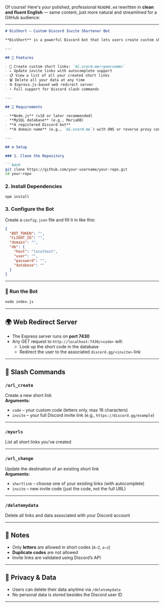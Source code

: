 Of course! Here's your polished, professional `README.md` rewritten in **clean and fluent English** — same content, just more natural and streamlined for a GitHub audience:

---

```markdown
# DisShort — Custom Discord Invite Shortener Bot

**DisShort** is a powerful Discord bot that lets users create custom short invite links like `di.scord.me/<code>`, which redirect to their Discord servers. Manage your links, update them, or delete your data — all through easy-to-use slash commands right in Discord.

---

## 🌟 Features

- 🎯 Create custom short links: `di.scord.me/<yourcode>`
- ✏️ Update invite links with autocomplete support
- 📋 View a list of all your created short links
- 🗑️ Delete all your data at any time
- 🌐 Express.js-based web redirect server
- ⚡ Full support for Discord slash commands

---

## 🧰 Requirements

- **Node.js** (v18 or later recommended)
- **MySQL database** (e.g., MariaDB)
- **A registered Discord bot**
- **A domain name** (e.g., `di.scord.me`) with DNS or reverse proxy configured

---

## ⚙️ Setup

### 1. Clone the Repository

```bash
git clone https://github.com/your-username/your-repo.git
cd your-repo
```

### 2. Install Dependencies

```bash
npm install
```

### 3. Configure the Bot

Create a `config.json` file and fill it in like this:

```json
{
  "BOT_TOKEN": "",
  "CLIENT_ID": "",
  "domain": "",
  "db": {
    "host": "localhost",
    "user": "",
    "password": "",
    "database": ""
  }
}
```

---

### 🚀 Run the Bot

```bash
node index.js
```

---

## 🌍 Web Redirect Server

- The Express server runs on **port 7430**
- Any GET request to `http://localhost:7430/<code>` will:
  - Look up the short code in the database
  - Redirect the user to the associated `discord.gg/<invite>` link

---

## 💬 Slash Commands

### `/url_create`
Create a new short link  
**Arguments:**
- `code` – your custom code (letters only, max 16 characters)
- `invite` – your full Discord invite link (e.g., `https://discord.gg/example`)

---

### `/myurls`
List all short links you've created

---

### `/url_change`
Update the destination of an existing short link  
**Arguments:**
- `shortlink` – choose one of your existing links (with autocomplete)
- `invite` – new invite code (just the code, not the full URL)

---

### `/deletemydata`
Delete all links and data associated with your Discord account

---

## 📌 Notes

- Only **letters** are allowed in short codes (`A–Z`, `a–z`)
- **Duplicate codes** are not allowed
- Invite links are validated using Discord’s API

---

## 🔐 Privacy & Data

- Users can delete their data anytime via `/deletemydata`
- No personal data is stored besides the Discord user ID

---